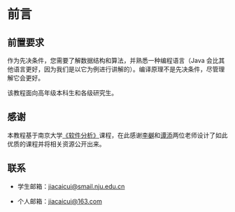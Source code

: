 # 前言

## 前置要求

作为先决条件，您需要了解数据结构和算法，并熟悉一种编程语言（Java 会比其他语言更好，因为我们是以它为例进行讲解的）。编译原理不是先决条件，尽管理解它会更好。

该教程面向高年级本科生和各级研究生。

## 感谢

本教程基于南京大学[《软件分析》](https://tai-e.pascal-lab.net/lectures.html)课程，在此感谢[李樾](https://yuelee.bitbucket.io/)和[谭添](https://silverbullettt.bitbucket.io/)两位老师设计了如此优质的课程并将相关资源公开出来。

## 联系

- 学生邮箱：jiacaicui@smail.nju.edu.cn

- 个人邮箱：jiacaicui@163.com

